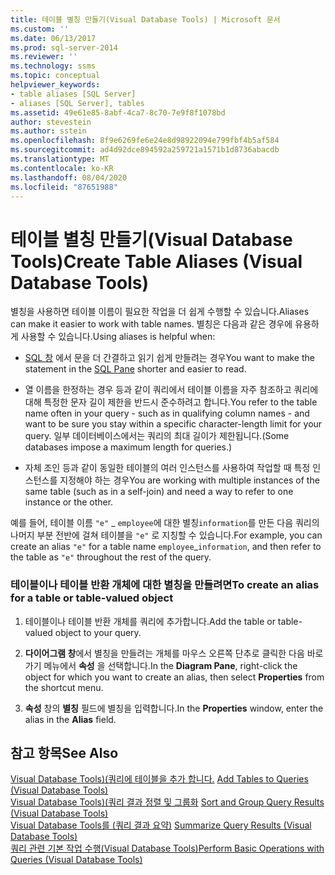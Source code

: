 ```yaml
---
title: 테이블 별칭 만들기(Visual Database Tools) | Microsoft 문서
ms.custom: ''
ms.date: 06/13/2017
ms.prod: sql-server-2014
ms.reviewer: ''
ms.technology: ssms
ms.topic: conceptual
helpviewer_keywords:
- table aliases [SQL Server]
- aliases [SQL Server], tables
ms.assetid: 49e61e85-8abf-4ca7-8c70-7e9f8f1078bd
author: stevestein
ms.author: sstein
ms.openlocfilehash: 8f9e6269fe6e24e8d98922094e799fbf4b5af584
ms.sourcegitcommit: ad4d92dce894592a259721a1571b1d8736abacdb
ms.translationtype: MT
ms.contentlocale: ko-KR
ms.lasthandoff: 08/04/2020
ms.locfileid: "87651988"
---
```

# <a name="create-table-aliases-visual-database-tools"></a><span data-ttu-id="cd745-102">테이블 별칭 만들기(Visual Database Tools)</span><span class="sxs-lookup"><span data-stu-id="cd745-102">Create Table Aliases (Visual Database Tools)</span></span>
  <span data-ttu-id="cd745-103">별칭을 사용하면 테이블 이름이 필요한 작업을 더 쉽게 수행할 수 있습니다.</span><span class="sxs-lookup"><span data-stu-id="cd745-103">Aliases can make it easier to work with table names.</span></span> <span data-ttu-id="cd745-104">별칭은 다음과 같은 경우에 유용하게 사용할 수 있습니다.</span><span class="sxs-lookup"><span data-stu-id="cd745-104">Using aliases is helpful when:</span></span>  
  
-   <span data-ttu-id="cd745-105">[SQL 창](visual-database-tools.md) 에서 문을 더 간결하고 읽기 쉽게 만들려는 경우</span><span class="sxs-lookup"><span data-stu-id="cd745-105">You want to make the statement in the [SQL Pane](visual-database-tools.md) shorter and easier to read.</span></span>  
  
-   <span data-ttu-id="cd745-106">열 이름을 한정하는 경우 등과 같이 쿼리에서 테이블 이름을 자주 참조하고 쿼리에 대해 특정한 문자 길이 제한을 반드시 준수하려고 합니다.</span><span class="sxs-lookup"><span data-stu-id="cd745-106">You refer to the table name often in your query - such as in qualifying column names - and want to be sure you stay within a specific character-length limit for your query.</span></span> <span data-ttu-id="cd745-107">일부 데이터베이스에서는 쿼리의 최대 길이가 제한됩니다.</span><span class="sxs-lookup"><span data-stu-id="cd745-107">(Some databases impose a maximum length for queries.)</span></span>  
  
-   <span data-ttu-id="cd745-108">자체 조인 등과 같이 동일한 테이블의 여러 인스턴스를 사용하여 작업할 때 특정 인스턴스를 지정해야 하는 경우</span><span class="sxs-lookup"><span data-stu-id="cd745-108">You are working with multiple instances of the same table (such as in a self-join) and need a way to refer to one instance or the other.</span></span>  
  
 <span data-ttu-id="cd745-109">예를 들어, 테이블 이름 `"e"` _ `employee`에 대한 별칭`information`를 만든 다음 쿼리의 나머지 부분 전반에 걸쳐 테이블을 `"e"` 로 지칭할 수 있습니다.</span><span class="sxs-lookup"><span data-stu-id="cd745-109">For example, you can create an alias `"e"` for a table name `employee`_`information`, and then refer to the table as `"e"` throughout the rest of the query.</span></span>  
  
### <a name="to-create-an-alias-for-a-table-or-table-valued-object"></a><span data-ttu-id="cd745-110">테이블이나 테이블 반환 개체에 대한 별칭을 만들려면</span><span class="sxs-lookup"><span data-stu-id="cd745-110">To create an alias for a table or table-valued object</span></span>  
  
1.  <span data-ttu-id="cd745-111">테이블이나 테이블 반환 개체를 쿼리에 추가합니다.</span><span class="sxs-lookup"><span data-stu-id="cd745-111">Add the table or table-valued object to your query.</span></span>  
  
2.  <span data-ttu-id="cd745-112">**다이어그램 창**에서 별칭을 만들려는 개체를 마우스 오른쪽 단추로 클릭한 다음 바로 가기 메뉴에서 **속성** 을 선택합니다.</span><span class="sxs-lookup"><span data-stu-id="cd745-112">In the **Diagram Pane**, right-click the object for which you want to create an alias, then select **Properties** from the shortcut menu.</span></span>  
  
3.  <span data-ttu-id="cd745-113">**속성** 창의 **별칭** 필드에 별칭을 입력합니다.</span><span class="sxs-lookup"><span data-stu-id="cd745-113">In the **Properties** window, enter the alias in the **Alias** field.</span></span>  
  
## <a name="see-also"></a><span data-ttu-id="cd745-114">참고 항목</span><span class="sxs-lookup"><span data-stu-id="cd745-114">See Also</span></span>  
 <span data-ttu-id="cd745-115">[Visual Database Tools&#41;&#40;쿼리에 테이블을 추가 합니다.](add-tables-to-queries-visual-database-tools.md) </span><span class="sxs-lookup"><span data-stu-id="cd745-115">[Add Tables to Queries &#40;Visual Database Tools&#41;](add-tables-to-queries-visual-database-tools.md) </span></span>  
 <span data-ttu-id="cd745-116">[Visual Database Tools&#41;&#40;쿼리 결과 정렬 및 그룹화](sort-and-group-query-results-visual-database-tools.md) </span><span class="sxs-lookup"><span data-stu-id="cd745-116">[Sort and Group Query Results &#40;Visual Database Tools&#41;](sort-and-group-query-results-visual-database-tools.md) </span></span>  
 <span data-ttu-id="cd745-117">[Visual Database Tools를 &#40;쿼리 결과 요약&#41;](summarize-query-results-visual-database-tools.md) </span><span class="sxs-lookup"><span data-stu-id="cd745-117">[Summarize Query Results &#40;Visual Database Tools&#41;](summarize-query-results-visual-database-tools.md) </span></span>  
 [<span data-ttu-id="cd745-118">쿼리 관련 기본 작업 수행&#40;Visual Database Tools&#41;</span><span class="sxs-lookup"><span data-stu-id="cd745-118">Perform Basic Operations with Queries &#40;Visual Database Tools&#41;</span></span>](perform-basic-operations-with-queries-visual-database-tools.md)  
  
  
